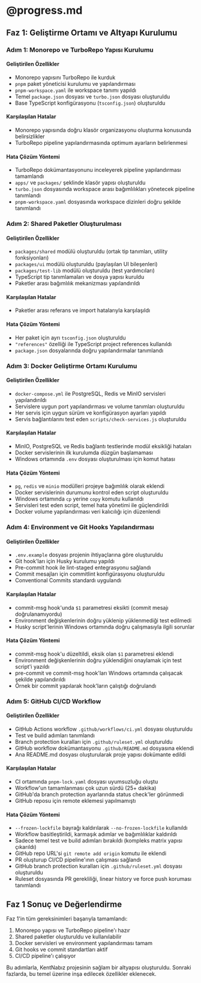 # @progress.md

## Faz 1: Geliştirme Ortamı ve Altyapı Kurulumu

### Adım 1: Monorepo ve TurboRepo Yapısı Kurulumu

#### Geliştirilen Özellikler

- Monorepo yapısını TurboRepo ile kurduk
- `pnpm` paket yöneticisi kurulumu ve yapılandırması
- `pnpm-workspace.yaml` ile workspace tanımı yapıldı
- Temel `package.json` dosyası ve `turbo.json` dosyası oluşturuldu
- Base TypeScript konfigürasyonu (`tsconfig.json`) oluşturuldu

#### Karşılaşılan Hatalar

- Monorepo yapısında doğru klasör organizasyonu oluşturma konusunda belirsizlikler
- TurboRepo pipeline yapılandırmasında optimum ayarların belirlenmesi

#### Hata Çözüm Yöntemi

- TurboRepo dokümantasyonunu inceleyerek pipeline yapılandırması tamamlandı
- `apps/` ve `packages/` şeklinde klasör yapısı oluşturuldu
- `turbo.json` dosyasında workspace arası bağımlılıkları yönetecek pipeline tanımlandı
- `pnpm-workspace.yaml` dosyasında workspace dizinleri doğru şekilde tanımlandı

### Adım 2: Shared Paketler Oluşturulması

#### Geliştirilen Özellikler

- `packages/shared` modülü oluşturuldu (ortak tip tanımları, utility fonksiyonları)
- `packages/ui` modülü oluşturuldu (paylaşılan UI bileşenleri)
- `packages/test-lib` modülü oluşturuldu (test yardımcıları)
- TypeScript tip tanımlamaları ve dosya yapısı kuruldu
- Paketler arası bağımlılık mekanizması yapılandırıldı

#### Karşılaşılan Hatalar

- Paketler arası referans ve import hatalarıyla karşılaşıldı

#### Hata Çözüm Yöntemi

- Her paket için ayrı `tsconfig.json` oluşturuldu
- `"references"` özelliği ile TypeScript project references kullanıldı
- `package.json` dosyalarında doğru yapılandırmalar tanımlandı

### Adım 3: Docker Geliştirme Ortamı Kurulumu

#### Geliştirilen Özellikler

- `docker-compose.yml` ile PostgreSQL, Redis ve MinIO servisleri yapılandırıldı
- Servislere uygun port yapılandırması ve volume tanımları oluşturuldu
- Her servis için uygun sürüm ve konfigürasyon ayarları yapıldı
- Servis bağlantılarını test eden `scripts/check-services.js` oluşturuldu

#### Karşılaşılan Hatalar

- MinIO, PostgreSQL ve Redis bağlantı testlerinde modül eksikliği hataları
- Docker servislerinin ilk kurulumda düzgün başlamaması
- Windows ortamında `.env` dosyası oluşturulması için komut hatası

#### Hata Çözüm Yöntemi

- `pg`, `redis` ve `minio` modülleri projeye bağımlılık olarak eklendi
- Docker servislerinin durumunu kontrol eden script oluşturuldu
- Windows ortamında `cp` yerine `copy` komutu kullanıldı
- Servisleri test eden script, temel hata yönetimi ile güçlendirildi
- Docker volume yapılandırması veri kalıcılığı için düzenlendi

### Adım 4: Environment ve Git Hooks Yapılandırması

#### Geliştirilen Özellikler

- `.env.example` dosyası projenin ihtiyaçlarına göre oluşturuldu
- Git hook'ları için Husky kurulumu yapıldı
- Pre-commit hook ile lint-staged entegrasyonu sağlandı
- Commit mesajları için commitlint konfigürasyonu oluşturuldu
- Conventional Commits standardı uygulandı

#### Karşılaşılan Hatalar

- commit-msg hook'unda `$1` parametresi eksikti (commit mesajı doğrulanamıyordu)
- Environment değişkenlerinin doğru yüklenip yüklenmediği test edilmedi
- Husky script'lerinin Windows ortamında doğru çalışmasıyla ilgili sorunlar

#### Hata Çözüm Yöntemi

- commit-msg hook'u düzeltildi, eksik olan `$1` parametresi eklendi
- Environment değişkenlerinin doğru yüklendiğini onaylamak için test script'i yazıldı
- pre-commit ve commit-msg hook'ları Windows ortamında çalışacak şekilde yapılandırıldı
- Örnek bir commit yapılarak hook'ların çalıştığı doğrulandı

### Adım 5: GitHub CI/CD Workflow

#### Geliştirilen Özellikler

- GitHub Actions workflow `.github/workflows/ci.yml` dosyası oluşturuldu
- Test ve build adımları tanımlandı
- Branch protection kuralları için `.github/ruleset.yml` oluşturuldu
- GitHub workflow dokümantasyonu `.github/README.md` dosyasına eklendi
- Ana README.md dosyası oluşturularak proje yapısı dokümante edildi

#### Karşılaşılan Hatalar

- CI ortamında `pnpm-lock.yaml` dosyası uyumsuzluğu oluştu
- Workflow'un tamamlanması çok uzun sürdü (25+ dakika)
- GitHub'da branch protection ayarlarında status check'ler görünmedi
- GitHub reposu için remote eklemesi yapılmamıştı

#### Hata Çözüm Yöntemi

- `--frozen-lockfile` bayrağı kaldırılarak `--no-frozen-lockfile` kullanıldı
- Workflow basitleştirildi, karmaşık adımlar ve bağımlılıklar kaldırıldı
- Sadece temel test ve build adımları bırakıldı (kompleks matrix yapısı çıkarıldı)
- GitHub repo URL'si `git remote add origin` komutu ile eklendi
- PR oluşturup CI/CD pipeline'ının çalışması sağlandı
- GitHub branch protection kuralları için `.github/ruleset.yml` dosyası oluşturuldu
- Ruleset dosyasında PR gerekliliği, linear history ve force push koruması tanımlandı

## Faz 1 Sonuç ve Değerlendirme

Faz 1'in tüm gereksinimleri başarıyla tamamlandı:

1. Monorepo yapısı ve TurboRepo pipeline'ı hazır
2. Shared paketler oluşturuldu ve kullanılabilir
3. Docker servisleri ve environment yapılandırması tamam
4. Git hooks ve commit standartları aktif
5. CI/CD pipeline'ı çalışıyor

Bu adımlarla, KentNabız projesinin sağlam bir altyapısı oluşturuldu. Sonraki fazlarda, bu temel üzerine inşa edilecek özellikler eklenecek.
